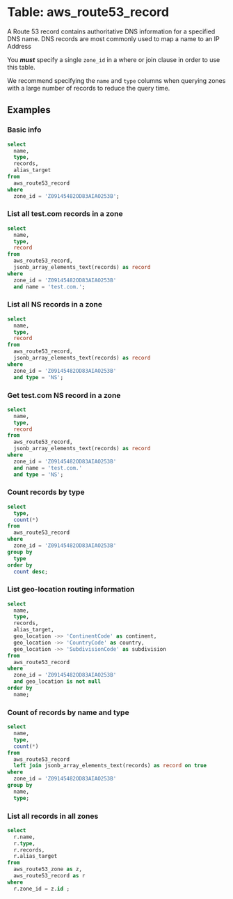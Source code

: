 # Table: aws_route53_record

A Route 53 record contains authoritative DNS information for a specified DNS name. DNS records are most commonly used to map a name to an IP Address

You **_must_** specify a single `zone_id` in a where or join clause in order to use this table.

We recommend specifying the `name` and `type` columns when querying zones with a large number of records to reduce the query time.

## Examples

### Basic info

```sql
select
  name,
  type,
  records,
  alias_target
from
  aws_route53_record
where
  zone_id = 'Z09145482OD83AIAO253B';
```

### List all test.com records in a zone

```sql
select
  name,
  type,
  record
from
  aws_route53_record,
  jsonb_array_elements_text(records) as record
where
  zone_id = 'Z09145482OD83AIAO253B'
  and name = 'test.com.';
```

### List all NS records in a zone

```sql
select
  name,
  type,
  record
from
  aws_route53_record,
  jsonb_array_elements_text(records) as record
where
  zone_id = 'Z09145482OD83AIAO253B'
  and type = 'NS';
```

### Get test.com NS record in a zone

```sql
select
  name,
  type,
  record
from
  aws_route53_record,
  jsonb_array_elements_text(records) as record
where
  zone_id = 'Z09145482OD83AIAO253B'
  and name = 'test.com.'
  and type = 'NS';
```

### Count records by type

```sql
select
  type,
  count(*)
from
  aws_route53_record
where
  zone_id = 'Z09145482OD83AIAO253B'
group by
  type
order by
  count desc;
```

### List geo-location routing information

```sql
select
  name,
  type,
  records,
  alias_target,
  geo_location ->> 'ContinentCode' as continent,
  geo_location ->> 'CountryCode' as country,
  geo_location ->> 'SubdivisionCode' as subdivision
from
  aws_route53_record
where
  zone_id = 'Z09145482OD83AIAO253B'
  and geo_location is not null
order by
  name;
```

### Count of records by name and type

```sql
select
  name,
  type,
  count(*)
from
  aws_route53_record
  left join jsonb_array_elements_text(records) as record on true
where
  zone_id = 'Z09145482OD83AIAO253B'
group by
  name,
  type;
```

### List all records in all zones

```sql
select
  r.name,
  r.type,
  r.records,
  r.alias_target
from
  aws_route53_zone as z,
  aws_route53_record as r
where
  r.zone_id = z.id ;
```
